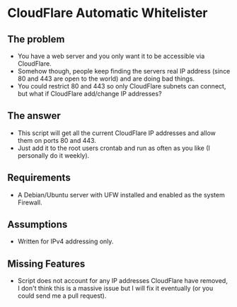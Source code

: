 CloudFlare Automatic Whitelister
===================

## The problem
* You have a web server and you only want it to be accessible via CloudFlare.
* Somehow though, people keep finding the servers real IP address (since 80 and 443 are open to the world) and are doing bad things.
* You could restrict 80 and 443 so only CloudFlare subnets can connect, but what if CloudFlare add/change IP addresses?

## The answer
* This script will get all the current CloudFlare IP addresses and allow them on ports 80 and 443.
* Just add it to the root users crontab and run as often as you like (I personally do it weekly).

## Requirements
* A Debian/Ubuntu server with UFW installed and enabled as the system Firewall.

## Assumptions
* Written for IPv4 addressing only.

## Missing Features
* Script does not account for any IP addresses CloudFlare have removed, I don't think this is a massive issue but I will fix it eventually (or you could send me a pull request).
